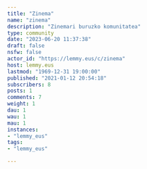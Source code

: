 ```yaml
---
title: "Zinema" 
name: "zinema"
description: "Zinemari buruzko komunitatea"
type: community
date: "2023-06-20 11:37:38"
draft: false
nsfw: false
actor_id: "https://lemmy.eus/c/zinema"
host: lemmy.eus
lastmod: "1969-12-31 19:00:00"
published: "2021-01-12 20:54:18"
subscribers: 8
posts: 1
comments: 7
weight: 1
dau: 1
wau: 1
mau: 1
instances:
- "lemmy_eus"
tags: 
- "lemmy_eus"

---
```

